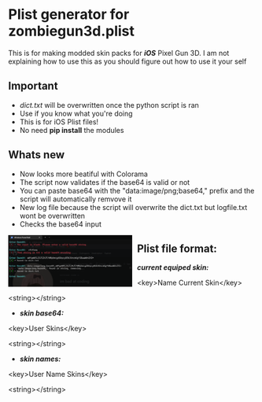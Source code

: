 # Plist generator for zombiegun3d.plist
This is for making modded skin packs for ***iOS*** Pixel Gun 3D. I am not explaining how to use this as you should figure out how to use it your self
## Important
- *dict.txt* will be overwritten once the python script is ran
-  Use if you know what you're doing 
- This is for iOS Plist files!
- No need **pip install** the modules

## Whats new
- Now looks more beatiful with Colorama
- The script now validates if the base64 is valid or not
- You can paste base64 with the "data:image/png;base64," prefix and the script will automatically remvove it
- New log file because the script will overwrite the dict.txt but logfile.txt wont be overwritten
- Checks the base64 input

<img src="img.png" alt="Img" style="float: left; margin-right: 10px; max-width: 50%; max-height: 50%" />

## Plist file format:

- ***current equiped skin:***

\<key>Name Current Skin\</key>

\<string>\</string>


- ***skin base64:***

\<key>User Skins\</key>

\<string>\</string>

- ***skin names:***

\<key>User Name Skins\</key>

\<string>\</string>
